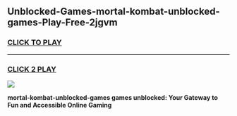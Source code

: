 
## Unblocked-Games-mortal-kombat-unblocked-games-Play-Free-2jgvm
<h3>
<a href="https://premium76.site?title=mortal-kombat-unblocked-games&ref=15A">CLICK TO PLAY</a></h3>
<hr>

<h3>
<a href="https://premium76.site?title=mortal-kombat-unblocked-games&ref=15A">CLICK 2 PLAY</a>
  
</h3>

<a href="https://premium76.site?title=mortal-kombat-unblocked-games&ref=15A"><img src="https://clearcache.store/games.png"></a>


**mortal-kombat-unblocked-games games unblocked: Your Gateway to Fun and Accessible Online Gaming**
